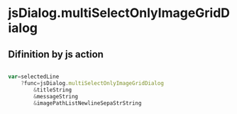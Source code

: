 # jsDialog.multiSelectOnlyImageGridDialog

## Difinition by js action

```js.js

var=selectedLine
	?func=jsDialog.multiSelectOnlyImageGridDialog
		&titleString
		&messageString
		&imagePathListNewlineSepaStrString
```


